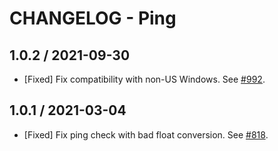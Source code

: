 # CHANGELOG - Ping

## 1.0.2 / 2021-09-30

* [Fixed] Fix compatibility with non-US Windows. See [#992](https://github.com/DataDog/integrations-extras/pull/992).

## 1.0.1 / 2021-03-04

* [Fixed] Fix ping check with bad float conversion. See [#818](https://github.com/DataDog/integrations-extras/pull/818).

